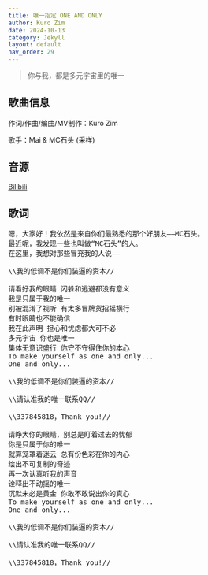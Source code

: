 ```yaml
---
title: 唯一指定 ONE AND ONLY
author: Kuro Zim
date: 2024-10-13
category: Jekyll
layout: default
nav_order: 29
---
```


> 你与我，都是多元宇宙里的唯一

## 歌曲信息

作词/作曲/编曲/MV制作：Kuro Zim

歌手：Mai & MC石头 (采样)

## 音源

[Bilibili](https://www.bilibili.com/video/BV1pJ2BYqEXo)

## 歌词

<pre>
嗯，大家好！我依然是来自你们最熟悉的那个好朋友——MC石头。
最近呢，我发现一些也叫做“MC石头”的人。
在这里，我想对那些冒充我的人说——

\\我的低调不是你们装逼的资本//

请看好我的眼睛 闪躲和逃避都没有意义
我是只属于我的唯一
别被混淆了视听 有太多冒牌货招摇横行
有时眼睛也不能确信
我在此声明 担心和忧虑都大可不必
多元宇宙 你也是唯一
集体无意识盛行 你守不守得住你的本心
To make yourself as one and only...
One and only...

\\我的低调不是你们装逼的资本//

\\请认准我的唯一联系QQ//

\\337845818，Thank you!//

请睁大你的眼睛，别总是盯着过去的忧郁
你是只属于你的唯一
就算笼罩着迷云 总有份色彩在你的内心
绘出不可复制的奇迹
再一次认真听我的声音
诠释出不动摇的唯一
沉默未必是黄金 你敢不敢说出你的真心
To make yourself as one and only...
One and only...

\\我的低调不是你们装逼的资本//

\\请认准我的唯一联系QQ//

\\337845818，Thank you!//</pre>